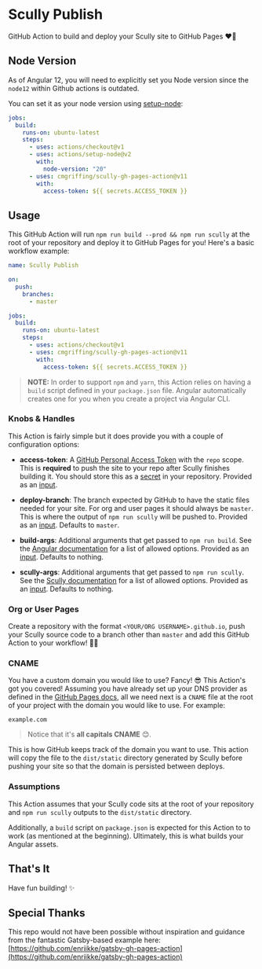 # Scully Publish

GitHub Action to build and deploy your Scully site to GitHub Pages ❤️🎩

## Node Version

As of Angular 12, you will need to explicitly set you Node version since the `node12` within Github actions is outdated.

You can set it as your node version using [setup-node](https://github.com/actions/setup-node):

```yaml
jobs:
  build:
    runs-on: ubuntu-latest
    steps:
      - uses: actions/checkout@v1
      - uses: actions/setup-node@v2
        with:
          node-version: "20"
      - uses: cmgriffing/scully-gh-pages-action@v11
        with:
          access-token: ${{ secrets.ACCESS_TOKEN }}
```

## Usage

This GitHub Action will run `npm run build --prod && npm run scully` at the root of your repository and
deploy it to GitHub Pages for you! Here's a basic workflow example:

```yml
name: Scully Publish

on:
  push:
    branches:
      - master

jobs:
  build:
    runs-on: ubuntu-latest
    steps:
      - uses: actions/checkout@v1
      - uses: cmgriffing/scully-gh-pages-action@v11
        with:
          access-token: ${{ secrets.ACCESS_TOKEN }}
```

> **NOTE:** In order to support `npm` and `yarn`, this Action relies on having a
> `build` script defined in your `package.json` file. Angular automatically creates one for you when you create a project via Angular CLI.

### Knobs & Handles

This Action is fairly simple but it does provide you with a couple of
configuration options:

- **access-token**: A [GitHub Personal Access Token][github-access-token] with
  the `repo` scope. This is **required** to push the site to your repo after
  Scully finishes building it. You should store this as a [secret][github-repo-secret]
  in your repository. Provided as an [input][github-action-input].

- **deploy-branch**: The branch expected by GitHub to have the static files
  needed for your site. For org and user pages it should always be `master`.
  This is where the output of `npm run scully` will be pushed to. Provided as an
  [input][github-action-input].
  Defaults to `master`.

- **build-args**: Additional arguments that get passed to `npm run build`. See the
  [Angular documentation][angular-build-docs] for a list of allowed options.
  Provided as an [input][github-action-input].
  Defaults to nothing.

- **scully-args**: Additional arguments that get passed to `npm run scully`. See the
  [Scully documentation][scully-build-docs] for a list of allowed options.
  Provided as an [input][github-action-input].
  Defaults to nothing.

### Org or User Pages

Create a repository with the format `<YOUR/ORG USERNAME>.github.io`, push your
Scully source code to a branch other than `master` and add this GitHub Action to
your workflow! 🚀😃

<!-- ### Repository Pages

Repo pages give you the option to push your static site to either `master` or
`gh-pages` branches. They also work a little different because the URL includes
a trailing path with the repository name, like
`https://username.github.io/reponame/`. You need to tell Scully what the path
prefix is via `gatsby-config.js`:

```js
module.exports = {
  pathPrefix: "/reponame"
};
```

Additionally, you need to tell the `gatsby build` command to use it by passing
the `--prefix-paths` as an argument. Here's an example workflow for that:

```yml
name: Scully Publish

on:
  push:
    branches:
      - dev

jobs:
  build:
    runs-on: ubuntu-latest
    steps:
      - uses: actions/checkout@v1
      - uses: enriikke/gatsby-gh-pages-action@v2
        with:
          access-token: ${{ secrets.ACCESS_TOKEN }}
          deploy-branch: gh-pages
          gatsby-args: --prefix-paths
``` -->

### CNAME

You have a custom domain you would like to use? Fancy! 😎 This Action's got you
covered! Assuming you have already set up your DNS provider as defined in the
[GitHub Pages docs][github-pages-domain-docs], all we need next is a `CNAME`
file at the root of your project with the domain you would like to use. For
example:

```CNAME
example.com
```

> Notice that it's **all capitals CNAME** 😊.

This is how GitHub keeps track of the domain you want to use. This action will
copy the file to the `dist/static` directory generated by Scully before pushing your
site so that the domain is persisted between deploys.

### Assumptions

This Action assumes that your Scully code sits at the root of your repository
and `npm run scully` outputs to the `dist/static` directory.

<!-- As of this writing, Scully
doesn't provide a way to customize the build directory so this should be a safe
assumption. -->

Additionally, a `build` script on `package.json` is expected for this Action to
to work (as mentioned at the beginning). Ultimately, this is what builds your Angular assets.

## That's It

Have fun building! ✨

[angular-build-docs]: https://angular.io/cli/build
[scully-build-docs]: https://github.com/scullyio/scully/blob/master/docs/getting-started.md#build
[github-access-token]: https://help.github.com/articles/creating-a-personal-access-token-for-the-command-line
[github-action-input]: https://help.github.com/en/actions/automating-your-workflow-with-github-actions/creating-and-using-encrypted-secrets#using-encrypted-secrets-in-a-workflow
[github-pages-domain-docs]: https://help.github.com/en/articles/using-a-custom-domain-with-github-pages
[github-repo-secret]: https://help.github.com/en/actions/automating-your-workflow-with-github-actions/creating-and-using-encrypted-secrets#creating-encrypted-secrets

## Special Thanks

This repo would not have been possible without inspiration and guidance from the fantastic Gatsby-based example here: [https://github.com/enriikke/gatsby-gh-pages-action](https://github.com/enriikke/gatsby-gh-pages-action)
